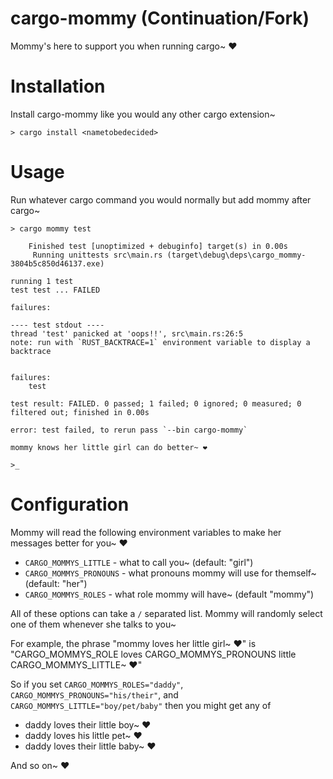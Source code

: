 # cargo-mommy (Continuation/Fork)

Mommy's here to support you when running cargo~ ❤️

# Installation

Install cargo-mommy like you would any other cargo extension~

```text
> cargo install <nametobedecided>
```

# Usage

Run whatever cargo command you would normally but add mommy after cargo~

```text
> cargo mommy test

    Finished test [unoptimized + debuginfo] target(s) in 0.00s
     Running unittests src\main.rs (target\debug\deps\cargo_mommy-3804b5c850d46137.exe)

running 1 test
test test ... FAILED

failures:

---- test stdout ----
thread 'test' panicked at 'oops!!', src\main.rs:26:5
note: run with `RUST_BACKTRACE=1` environment variable to display a backtrace


failures:
    test

test result: FAILED. 0 passed; 1 failed; 0 ignored; 0 measured; 0 filtered out; finished in 0.00s

error: test failed, to rerun pass `--bin cargo-mommy`

mommy knows her little girl can do better~ ❤️

>_
```

# Configuration

Mommy will read the following environment variables to make her messages better for you~ ❤️

* `CARGO_MOMMYS_LITTLE` - what to call you~ (default: "girl")
* `CARGO_MOMMYS_PRONOUNS` - what pronouns mommy will use for themself~ (default: "her")
* `CARGO_MOMMYS_ROLES` - what role mommy will have~ (default "mommy")

All of these options can take a `/` separated list. Mommy will randomly select one of them whenever she talks to you~

For example, the phrase "mommy loves her little girl~ ❤️" is "CARGO_MOMMYS_ROLE loves CARGO_MOMMYS_PRONOUNS little CARGO_MOMMYS_LITTLE~ ❤️"

So if you set `CARGO_MOMMYS_ROLES="daddy"`, `CARGO_MOMMYS_PRONOUNS="his/their"`, and `CARGO_MOMMYS_LITTLE="boy/pet/baby"` then you might get any of

* daddy loves their little boy~ ❤️
* daddy loves his little pet~ ❤️
* daddy loves their little baby~ ❤️

And so on~ ❤️

